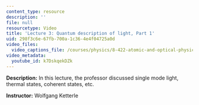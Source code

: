 ```yaml
---
content_type: resource
description: ''
file: null
resourcetype: Video
title: 'Lecture 3: Quantum description of light, Part 1'
uid: 298f3c6e-67fb-700a-1c36-4e4f04725a0d
video_files:
  video_captions_file: /courses/physics/8-422-atomic-and-optical-physics-ii-spring-2013/video-lectures/lecture-3-quantum-description-of-light-part-1/k7DskqekDZk.vtt
video_metadata:
  youtube_id: k7DskqekDZk
---
```


**Description:** In this lecture, the professor discussed single mode light, thermal states, coherent states, etc.

**Instructor:** Wolfgang Ketterle